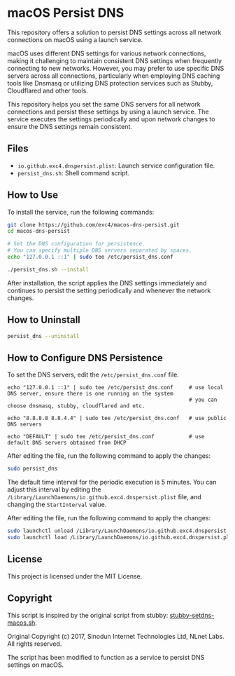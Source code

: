 # macOS Persist DNS

This repository offers a solution to persist DNS settings across all network connections on macOS using a launch service.

macOS uses different DNS settings for various network connections, making it challenging to maintain consistent DNS settings when frequently connecting to new networks. However, you may prefer to use specific DNS servers across all connections, particularly when employing DNS caching tools like Dnsmasq or utilizing DNS protection services such as Stubby, Cloudflared and other tools.

This repository helps you set the same DNS servers for all network connections and persist these settings by using a launch service. The service executes the settings periodically and upon network changes to ensure the DNS settings remain consistent.

## Files

-  `io.github.exc4.dnspersist.plist`: Launch service configuration file.
-  `persist_dns.sh`: Shell command script.

## How to Use

To install the service, run the following commands:

```bash
git clone https://github.com/exc4/macos-dns-persist.git
cd macos-dns-persist

# Set the DNS configuration for persistence.
# You can specify multiple DNS servers separated by spaces.
echo "127.0.0.1 ::1" | sudo tee /etc/persist_dns.conf

./persist_dns.sh --install
```

After installation, the script applies the DNS settings immediately and continues to persist the setting periodically and whenever the network changes. 
## How to Uninstall

```bash
persist_dns --uninstall
```

## How to Configure DNS Persistence

To set the DNS servers, edit the `/etc/persist_dns.conf` file. 
```
echo "127.0.0.1 ::1" | sudo tee /etc/persist_dns.conf     # use local DNS server, ensure there is one running on the system
                                                          # you can choose dnsmasq, stubby, cloudflared and etc. 

echo "8.8.8.8 8.8.4.4" | sudo tee /etc/persist_dns.conf   # use public DNS servers

echo "DEFAULT" | sudo tee /etc/persist_dns.conf           # use default DNS servers obtained from DHCP
```
After editing the file, run the following command to apply the changes:

```bash
sudo persist_dns
```

The default time interval for the periodic execution is 5 minutes. You can adjust this interval by editing the `/Library/LaunchDaemons/io.github.exc4.dnspersist.plist` file, and changing the `StartInterval` value.

After editing the file, run the following command to apply the changes:

```bash
sudo launchctl unload /Library/LaunchDaemons/io.github.exc4.dnspersist.plist
sudo launchctl load /Library/LaunchDaemons/io.github.exc4.dnspersist.plist
```

## License

This project is licensed under the MIT License.

## Copyright

This script is inspired by the original script from stubby: [stubby-setdns-macos.sh](https://github.com/getdnsapi/stubby/blob/develop/macos/stubby-setdns-macos.sh).

Original Copyright (c) 2017, Sinodun Internet Technologies Ltd, NLnet Labs. All rights reserved.

The script has been modified to function as a service to persist DNS settings on macOS.
